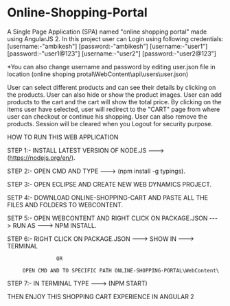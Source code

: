 # Online-Shopping-Portal
A Single Page Application (SPA) named "online shopping portal" made using AngularJS 2. In this project user can Login using following credentials:
[username:-"ambikesh"] [password:-"ambikesh"]
[username:-"user1"] [password:-"user1@123"]
[username:-"user2"] [password:-"user2@123"]

*You can also change username and password by editing user.json file in location (online shoping protal\WebContent\api\users\user.json)

User can select different products and can see their details by clicking on the products. User can also hide or show the product images.
User can add products to the cart and the cart will show the total price.
By clicking on the items user have selected, user will redirect to the "CART" page from where user can checkout or continue his shopping.
User can also remove the products.
Session will be cleared when you Logout for security purpose.

HOW TO RUN THIS WEB APPLICATION

STEP 1:- INSTALL LATEST VERSION OF NODE.JS ---> (https://nodejs.org/en/).

STEP 2:- OPEN CMD AND TYPE ---> (npm install -g typings).

STEP 3:- OPEN ECLIPSE AND CREATE NEW WEB DYNAMICS PROJECT.

SETP 4:- DOWNLOAD ONLINE-SHOPPING-CART AND PASTE ALL THE FILES AND FOLDERS TO WEBCONTENT.

SETP 5:- OPEN WEBCONTENT AND RIGHT CLICK ON PACKAGE.JSON ---> RUN AS ---> NPM INSTALL.

STEP 6:- RIGHT CLICK ON PACKAGE.JSON ---> SHOW IN ---> TERMINAL
 
                    OR
                      
         OPEN CMD AND TO SPECIFIC PATH ONLINE-SHOPPING-PORTAL\WebContent\
         
STEP 7:- IN TERMINAL TYPE ---> (NPM START)
         
         
         
THEN ENJOY THIS SHOPPING CART EXPERIENCE IN ANGULAR 2
         
